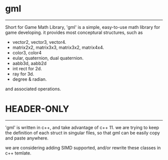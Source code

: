 # gml
---
Short for Game Math Library, 'gml' is a simple, easy-to-use math library for game developing.
it provides most conceptural structures, such as 

* vector2, vector3, vector4.
* matrix2x2, matrix3x3, matrix3x2, matrix4x4.
* color3, color4
* eular, quaternion, dual quaternion.
* aabb3d, aabb2d
* int rect for 2d.
* ray for 3d.
* degree & radian.

and associated operations.

# HEADER-ONLY
---
'gml' is written in c++, and take advantage of c++ 11.
we are trying to keep the definition of each struct in singular files, so that gml can be easily copy and paste anywhere.

we are considering adding SIMD supported, and/or rewrite these classes in c++ temlate.
